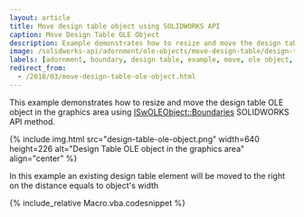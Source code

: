```yaml
---
layout: article
title: Move design table object using SOLIDWORKS API
caption: Move Design Table OLE Object
description: Example demonstrates how to resize and move the design table OLE object in the model graphics area
image: /solidworks-api/adornment/ole-objects/move-design-table/design-table-ole-object.png
labels: [adornment, boundary, design table, example, move, ole object, solidworks api]
redirect_from:
  - /2018/03/move-design-table-ole-object.html
---
```

This example demonstrates how to resize and move the design table OLE object in the graphics area using [ISwOLEObject::Boundaries](http://help.solidworks.com/2018/english/api/sldworksapi/solidworks.interop.sldworks~solidworks.interop.sldworks.iswoleobject~boundaries.html) SOLIDWORKS API method.

{% include img.html src="design-table-ole-object.png" width=640 height=226 alt="Design Table OLE object in the graphics area" align="center" %}

In this example an existing design table element will be moved to the right on the distance equals to object's width

{% include_relative Macro.vba.codesnippet %}
